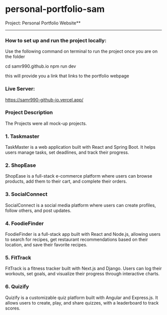 # personal-portfolio-sam

Project: Personal Portfolio Website\*\*

---

### **How to set up and run the project locally:**

Use the following command on terminal to run the project once you are on the folder

cd samr990.github.io
npm run dev

this will provide you a link that links to the portfolio webpage

### **Live Server:**

https://samr990-github-io.vercel.app/

### **Project Description**

The Projects were all mock-up projects.

### **1. Taskmaster**

TaskMaster is a web application built with React and Spring Boot. It helps users manage tasks, set deadlines, and track their progress.

### **2. ShopEase**

ShopEase is a full-stack e-commerce platform where users can browse products, add them to their cart, and complete their orders.

### **3. SocialConnect**

SocialConnect is a social media platform where users can create profiles, follow others, and post updates.

### **4. FoodieFinder**

FoodieFinder is a full-stack app built with React and Node.js, allowing users to search for recipes, get restaurant recommendations based on their location, and save their favorite recipes.

### **5. FitTrack**

FitTrack is a fitness tracker built with Next.js and Django. Users can log their workouts, set goals, and visualize their progress through interactive charts.

### **6. Quizify**

Quizify is a customizable quiz platform built with Angular and Express.js. It allows users to create, play, and share quizzes, with a leaderboard to track scores.
